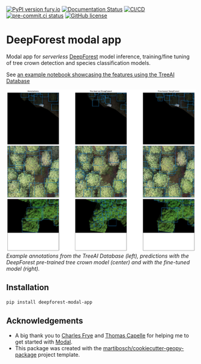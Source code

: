 [![PyPI version fury.io](https://badge.fury.io/py/deepforest-modal-app.svg)](https://pypi.python.org/pypi/deepforest-modal-app/)
[![Documentation Status](https://readthedocs.org/projects/deepforest-modal-app/badge/?version=latest)](https://deepforest-modal-app.readthedocs.io/en/latest/?badge=latest)
[![CI/CD](https://github.com/martibosch/deepforest-modal-app/actions/workflows/tests.yml/badge.svg)](https://github.com/martibosch/deepforest-modal-app/blob/main/.github/workflows/tests.yml)
[![pre-commit.ci status](https://results.pre-commit.ci/badge/github/martibosch/deepforest-modal-app/main.svg)](https://results.pre-commit.ci/latest/github/martibosch/deepforest-modal-app/main)
[![GitHub license](https://img.shields.io/github/license/martibosch/deepforest-modal-app.svg)](https://github.com/martibosch/deepforest-modal-app/blob/main/LICENSE)

# DeepForest modal app

Modal app for *serverless* [DeepForest](https://github.com/weecology/DeepForest) model inference, training/fine tuning of tree crown detection and species classification models.

See [an example notebook showcasing the features using the TreeAI Database](https://deepforest-modal-app.readthedocs.io/en/latest/treeai-example.html)

![comparison](https://github.com/martibosch/deepforest-modal-app/raw/main/docs/figures/comparison.png)
*Example annotations from the TreeAI Database (left), predictions with the DeepForest pre-trained tree crown model (center) and with the fine-tuned model (right).*

## Installation

```bash
pip install deepforest-modal-app
```

## Acknowledgements

- A big thank you to [Charles Frye](https://github.com/charlesfrye) and [Thomas Capelle](https://github.com/tcapelle) for helping me to get started with [Modal](https://modal.com).
- This package was created with the [martibosch/cookiecutter-geopy-package](https://github.com/martibosch/cookiecutter-geopy-package) project template.
